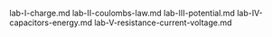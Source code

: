 lab-I-charge.md
lab-II-coulombs-law.md
lab-III-potential.md
lab-IV-capacitors-energy.md
lab-V-resistance-current-voltage.md
